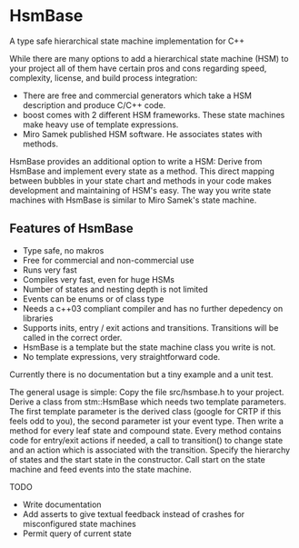 # HsmBase
A type safe hierarchical state machine implementation for C++ 

While there are many options to add a hierarchical state machine (HSM) to your project all of them have certain pros and cons regarding speed, complexity, license, and build process integration:

- There are free and commercial generators which take a HSM description and produce C/C++ code.
- boost comes with 2 different HSM frameworks. These state machines make heavy use of template expressions.
- Miro Samek published HSM software. He associates states with methods. 

HsmBase provides an additional option to write a HSM: Derive from HsmBase and implement every state as a method. This direct mapping between bubbles in your state chart and methods in your code makes development and maintaining of HSM's easy. The way you write state machines with HsmBase is similar to Miro Samek's state machine.

## Features of HsmBase

- Type safe, no makros
- Free for commercial and non-commercial use
- Runs very fast
- Compiles very fast, even for huge HSMs
- Number of states and nesting depth is not limited
- Events can be enums or of class type
- Needs a c++03 compliant compiler and has no further depedency on libraries
- Supports inits, entry / exit actions and transitions.  Transitions will be called in the correct order.
- HsmBase is a template but the state machine class you write is not.
- No template expressions, very straightforward code. 


Currently there is no documentation but a tiny example and a unit test.

The general usage is simple: Copy the file src/hsmbase.h to your project. Derive a class from stm::HsmBase which needs two template parameters. The first template parameter is the derived class (google for CRTP if this feels odd to you), the second parameter ist your event type. Then write a method for every leaf state and compound state. Every method contains code for entry/exit actions if needed, a call to transition() to change state and an action which is associated with the transition. Specify the hierarchy of states and the start state in the constructor. Call start on the state machine and feed events into the state machine.

TODO

- Write documentation
- Add asserts to give textual feedback instead of crashes for misconfigured state machines
- Permit query of current state


